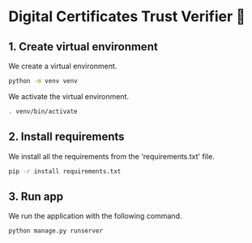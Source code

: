 # Digital Certificates Trust Verifier 🚀

## 1. Create virtual environment

We create a virtual environment.
```bash
python -m venv venv 
```

We activate the virtual environment.
```bash
. venv/bin/activate
```

## 2. Install requirements

We install all the requirements from the 'requirements.txt' file.
```bash
pip -r install requirements.txt
```
## 3. Run app

We run the application with the following command.
```bash
python manage.py runserver
```
